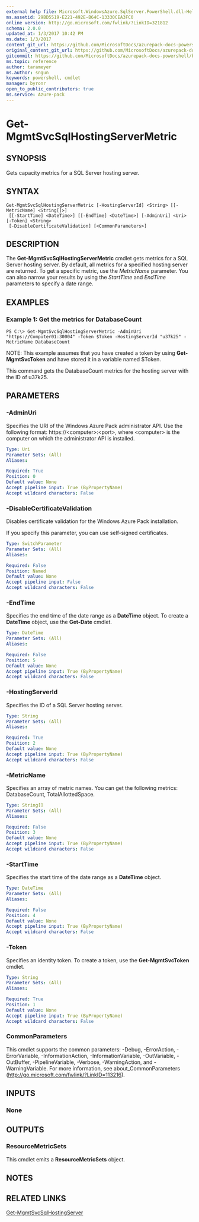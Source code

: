 ```yaml
---
external help file: Microsoft.WindowsAzure.SqlServer.PowerShell.dll-Help.xml
ms.assetid: 29BD5519-E221-492E-B64C-13330CEA3FC0
online version: http://go.microsoft.com/fwlink/?LinkID=321812
schema: 2.0.0
updated_at: 1/3/2017 10:42 PM
ms.date: 1/3/2017
content_git_url: https://github.com/MicrosoftDocs/azurepack-docs-powershell/blob/master/AzurePack-cmdlets/SQLServer/v1.0/Get-MgmtSvcSqlHostingServerMetric.md
original_content_git_url: https://github.com/MicrosoftDocs/azurepack-docs-powershell/blob/master/AzurePack-cmdlets/SQLServer/v1.0/Get-MgmtSvcSqlHostingServerMetric.md
gitcommit: https://github.com/MicrosoftDocs/azurepack-docs-powershell/blob/eb7bff1251dc2a22eafa120c35cbbc43529d3762/AzurePack-cmdlets/SQLServer/v1.0/Get-MgmtSvcSqlHostingServerMetric.md
ms.topic: reference
author: tarameyer
ms.author: sngun
keywords: powershell, cmdlet
manager: byronr
open_to_public_contributors: true
ms.service: Azure-pack
---
```


# Get-MgmtSvcSqlHostingServerMetric

## SYNOPSIS
Gets capacity metrics for a SQL Server hosting server.

## SYNTAX

```
Get-MgmtSvcSqlHostingServerMetric [-HostingServerId] <String> [[-MetricName] <String[]>]
 [[-StartTime] <DateTime>] [[-EndTime] <DateTime>] [-AdminUri] <Uri> [-Token] <String>
 [-DisableCertificateValidation] [<CommonParameters>]
```

## DESCRIPTION
The **Get-MgmtSvcSqlHostingServerMetric** cmdlet gets metrics for a SQL Server hosting server.
By default, all metrics for a specified hosting server are returned.
To get a specific metric, use the *MetricName* parameter.
You can also narrow your results by using the *StartTime* and *EndTime* parameters to specify a date range.

## EXAMPLES

### Example 1: Get the metrics for DatabaseCount
```
PS C:\> Get-MgmtSvcSqlHostingServerMetric -AdminUri "https://Computer01:30004" -Token $Token -HostingServerId "u37k25" -MetricName DatabaseCount
```

NOTE: This example assumes that you have created a token by using **Get-MgmtSvcToken** and have stored it in a variable named $Token.

This command gets the DatabaseCount metrics for the hosting server with the ID of u37k25.

## PARAMETERS

### -AdminUri
Specifies the URI of the Windows Azure Pack administrator API.
Use the following format: https://\<computer\>:\<port\>, where \<computer\> is the computer on which the administrator API is installed.

```yaml
Type: Uri
Parameter Sets: (All)
Aliases: 

Required: True
Position: 0
Default value: None
Accept pipeline input: True (ByPropertyName)
Accept wildcard characters: False
```

### -DisableCertificateValidation
Disables certificate validation for the Windows Azure Pack installation.

If you specify this parameter, you can use self-signed certificates.

```yaml
Type: SwitchParameter
Parameter Sets: (All)
Aliases: 

Required: False
Position: Named
Default value: None
Accept pipeline input: False
Accept wildcard characters: False
```

### -EndTime
Specifies the end time of the date range as a **DateTime** object.
To create a **DateTime** object, use the **Get-Date** cmdlet.

```yaml
Type: DateTime
Parameter Sets: (All)
Aliases: 

Required: False
Position: 5
Default value: None
Accept pipeline input: True (ByPropertyName)
Accept wildcard characters: False
```

### -HostingServerId
Specifies the ID of a SQL Server hosting server.

```yaml
Type: String
Parameter Sets: (All)
Aliases: 

Required: True
Position: 2
Default value: None
Accept pipeline input: True (ByPropertyName)
Accept wildcard characters: False
```

### -MetricName
Specifies an array of metric names.
You can get the following metrics: DatabaseCount, TotalAllottedSpace.

```yaml
Type: String[]
Parameter Sets: (All)
Aliases: 

Required: False
Position: 3
Default value: None
Accept pipeline input: True (ByPropertyName)
Accept wildcard characters: False
```

### -StartTime
Specifies the start time of the date range as a **DateTime** object.

```yaml
Type: DateTime
Parameter Sets: (All)
Aliases: 

Required: False
Position: 4
Default value: None
Accept pipeline input: True (ByPropertyName)
Accept wildcard characters: False
```

### -Token
Specifies an identity token.
To create a token, use the **Get-MgmtSvcToken** cmdlet.

```yaml
Type: String
Parameter Sets: (All)
Aliases: 

Required: True
Position: 1
Default value: None
Accept pipeline input: True (ByPropertyName)
Accept wildcard characters: False
```

### CommonParameters
This cmdlet supports the common parameters: -Debug, -ErrorAction, -ErrorVariable, -InformationAction, -InformationVariable, -OutVariable, -OutBuffer, -PipelineVariable, -Verbose, -WarningAction, and -WarningVariable. For more information, see about_CommonParameters (http://go.microsoft.com/fwlink/?LinkID=113216).

## INPUTS

### None

## OUTPUTS

### ResourceMetricSets
This cmdlet emits a **ResourceMetricSets** object.

## NOTES

## RELATED LINKS

[Get-MgmtSvcSqlHostingServer](xref:SQLServer/v1.0/Get-MgmtSvcSqlHostingServer.md)


